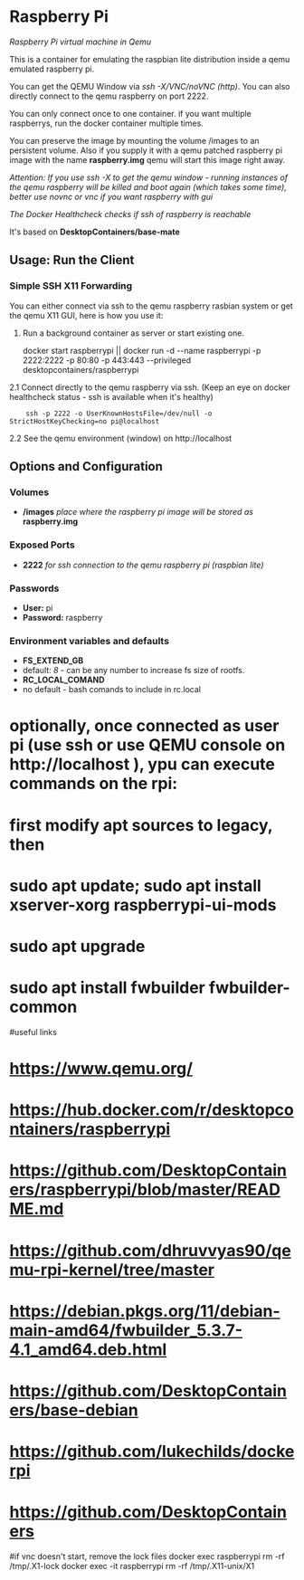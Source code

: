 # Raspberry Pi
_Raspberry Pi virtual machine in Qemu_

This is a container for emulating the raspbian lite distribution inside a qemu emulated raspberry pi.

You can get the QEMU Window via _ssh -X/VNC/noVNC (http)_. You can also directly connect to the qemu raspberry on port 2222.

You can only connect once to one container. if you want multiple raspberrys, run the docker container multiple times.

You can preserve the image by mounting the volume /images to an persistent volume.
Also if you supply it with a qemu patched raspberry pi image with the name __raspberry.img__ qemu will start this image right away.

_Attention: If you use ssh -X to get the qemu window - running instances of the qemu raspberry will be killed and boot again (which takes some time), better use novnc or vnc if you want raspberry with gui_

_The Docker Healthcheck checks if ssh of raspberry is reachable_

It's based on __DesktopContainers/base-mate__

## Usage: Run the Client


### Simple SSH X11 Forwarding

You can either connect via ssh to the qemu raspberry rasbian system or get the qemu X11 GUI, here is how you use it:

  1. Run a background container as server or start existing one.

        docker start raspberrypi || docker run -d --name raspberrypi -p 2222:2222 -p 80:80 -p 443:443 --privileged desktopcontainers/raspberrypi
     
  2.1 Connect directly to the qemu raspberry via ssh. (Keep an eye on docker healthcheck status - ssh is available when it's healthy)
  
        ssh -p 2222 -o UserKnownHostsFile=/dev/null -o StrictHostKeyChecking=no pi@localhost
        
  2.2 See the qemu environment (window) on http://localhost

## Options and Configuration

### Volumes

* __/images__ _place where the raspberry pi image will be stored as_ __raspberry.img__


### Exposed Ports

* __2222__ _for ssh connection to the qemu raspberry pi (raspbian lite)_

### Passwords

* __User:__ pi
* __Password:__ raspberry

### Environment variables and defaults

* __FS\_EXTEND\_GB__
 * default: _8_ - can be any number to increase fs size of rootfs.
* __RC\_LOCAL\_COMAND__
 * no default - bash comands to include in rc.local

# optionally, once connected as user pi (use ssh or use QEMU console on http://localhost ), ypu can execute commands on the rpi:
# first modify apt sources to legacy, then
# sudo apt update; sudo apt install xserver-xorg raspberrypi-ui-mods
# sudo apt upgrade
# sudo apt install fwbuilder fwbuilder-common
#useful links
# https://www.qemu.org/
# https://hub.docker.com/r/desktopcontainers/raspberrypi
# https://github.com/DesktopContainers/raspberrypi/blob/master/README.md
# https://github.com/dhruvvyas90/qemu-rpi-kernel/tree/master
# https://debian.pkgs.org/11/debian-main-amd64/fwbuilder_5.3.7-4.1_amd64.deb.html
# https://github.com/DesktopContainers/base-debian
# https://github.com/lukechilds/dockerpi
# https://github.com/DesktopContainers

#if vnc doesn't start, remove the lock files
docker exec raspberrypi rm -rf /tmp/.X1-lock
docker exec -it raspberrypi rm -rf /tmp/.X11-unix/X1